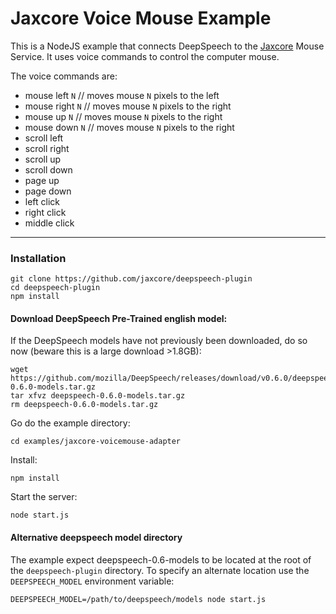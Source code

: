 # Jaxcore Voice Mouse Example

This is a NodeJS example that connects DeepSpeech to the [Jaxcore](https://github.com/jaxcore/jaxcore) Mouse Service.  It uses voice commands to control the computer mouse.

The voice commands are:

- mouse left `N`  // moves mouse `N` pixels to the left
- mouse right `N`  // moves mouse `N` pixels to the right
- mouse up `N`  // moves mouse `N` pixels to the right
- mouse down `N`  // moves mouse `N` pixels to the right
- scroll left
- scroll right
- scroll up
- scroll down
- page up
- page down
- left click
- right click
- middle click

---

### Installation

```
git clone https://github.com/jaxcore/deepspeech-plugin
cd deepspeech-plugin
npm install
```

#### Download DeepSpeech Pre-Trained english model:

If the DeepSpeech models have not previously been downloaded, do so now (beware this is a large download >1.8GB):

```
wget https://github.com/mozilla/DeepSpeech/releases/download/v0.6.0/deepspeech-0.6.0-models.tar.gz
tar xfvz deepspeech-0.6.0-models.tar.gz
rm deepspeech-0.6.0-models.tar.gz
```

Go do the example directory:

```
cd examples/jaxcore-voicemouse-adapter
```

Install:

```
npm install
```

Start the server:

```
node start.js
```

#### Alternative deepspeech model directory

The example expect deepspeech-0.6-models to be located at the root of the `deepspeech-plugin` directory.  To specify an alternate location use the `DEEPSPEECH_MODEL` environment variable:

```
DEEPSPEECH_MODEL=/path/to/deepspeech/models node start.js
```